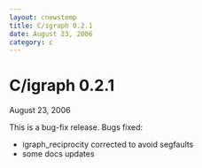 ```yaml
---
layout: cnewstemp
title: C/igraph 0.2.1
date: August 23, 2006
category: c
---
```


C/igraph 0.2.1
==============

August 23, 2006

This is a bug-fix release. Bugs fixed:

- igraph_reciprocity corrected to avoid segfaults
- some docs updates
